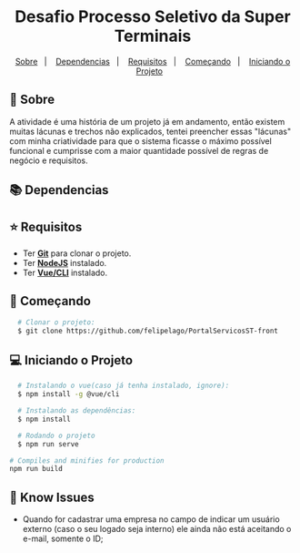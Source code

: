 <h1 align="center">
 Desafio Processo Seletivo da Super Terminais
 </h1>
 
 
 <p align="center">
   <a href="#page_with_curl-sobre">Sobre</a>&nbsp;&nbsp;&nbsp;|&nbsp;&nbsp;&nbsp;
   <a href="#books-dependencias">Dependencias</a>&nbsp;&nbsp;&nbsp;|&nbsp;&nbsp;&nbsp;
   <a href="#star-requisitos">Requisitos</a>&nbsp;&nbsp;&nbsp;|&nbsp;&nbsp;&nbsp;  
   <a href="#rocket-começando">Começando</a>&nbsp;&nbsp;&nbsp;|&nbsp;&nbsp;&nbsp;
   <a href="#computer-iniciando-o-projeto">Iniciando o Projeto</a>&nbsp;&nbsp;&nbsp;
 </p>
 
 ## :page_with_curl: Sobre
A atividade é uma história de um projeto já em andamento, então existem muitas lácunas e trechos não explicados, tentei preencher essas "lácunas" com minha criatividade para que o sistema ficasse o máximo possível funcional e cumprisse com a maior quantidade possível de regras de negócio e requisitos.
 
 ## :books: **Dependencias**
 
 
 ## :star: Requisitos
 - Ter [**Git**](https://git-scm.com/) para clonar o projeto.
 - Ter [**NodeJS**](https://nodejs.org/pt) instalado.
 - Ter [**Vue/CLI**]() instalado.
 
 
 ## :rocket: Começando
 ``` bash
   # Clonar o projeto:
   $ git clone https://github.com/felipelago/PortalServicosST-front
 
 ```
 
 ## :computer: Iniciando o Projeto
 ```bash
   # Instalando o vue(caso já tenha instalado, ignore):
   $ npm install -g @vue/cli
 ```
 ```bash
   # Instalando as dependências:
   $ npm install
 ```
 ```bash
   # Rodando o projeto
   $ npm run serve
 ```
```bash
# Compiles and minifies for production
npm run build
```
## 🛑 Know Issues
- Quando for cadastrar uma empresa no campo de indicar um usuário externo (caso o seu logado seja interno) ele ainda não está aceitando o e-mail, somente o ID;
